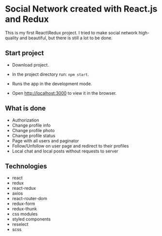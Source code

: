 # Social Network created with React.js and Redux

This is my first React\Redux project. I tried to make social network high-quality and beautiful, but there is still a lot to be done.

## Start project

- Download project.

- In the project directory run: `npm start`.
- Runs the app in the development mode.
- Open [http://localhost:3000](http://localhost:3000) to view it in the browser.

## What is done
- Authorization
- Change profile info
- Change profile photo
- Change profile status
- Page with all users and paginator
- Follow/Unfollow on user page and redirect to their profiles
- Local chat and local posts without requests to server

## Technologies

- react
- redux
- react-redux
- axios
- react-router-dom
- redux-form
- redux-thunk
- css modules
- styled components
- reselect
- scss
